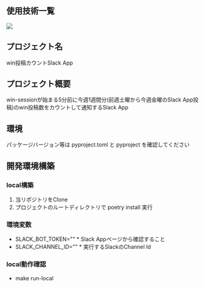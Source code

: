 ## 使用技術一覧
<img src="https://img.shields.io/badge/-Python-F2C63C.svg?logo=python&style=for-the-badge">

## プロジェクト名
win投稿カウントSlack App

## プロジェクト概要
win-sessionが始まる5分前に今週1週間分(前週土曜から今週金曜のSlack App投稿)のwin投稿数をカウントして通知するSlack App

## 環境
パッケージバージョン等は pyproject.toml と pyproject を確認してください

## 開発環境構築
### local構築
1. 当リポジトリをClone
1. プロジェクトのルートディレクトリで poetry install 実行

### 環境変数
- SLACK_BOT_TOKEN="" * Slack Appページから確認すること
- SLACK_CHANNEL_ID="" * 実行するSlackのChannel Id

### local動作確認
- make run-local